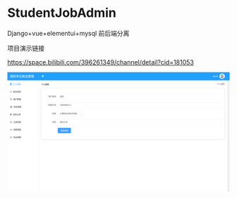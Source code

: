# StudentJobAdmin
Django+vue+elementui+mysql 前后端分离

项目演示链接

https://space.bilibili.com/396261349/channel/detail?cid=181053

![admin](pic/admin.png)